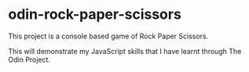 # odin-rock-paper-scissors
This project is a console based game of Rock Paper Scissors.

This will demonstrate my JavaScript skills that I have learnt through The Odin Project.
